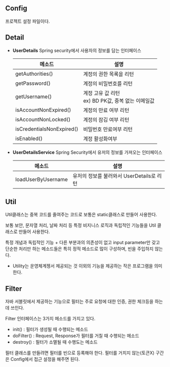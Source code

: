 ## Config

프로젝트 설정 파일이다.



## Detail

- **UserDetails**
  Spring security에서 사용자의 정보를 담는 인터페이스

  | 메소드                    | 설명                                                     |
  | ------------------------- | -------------------------------------------------------- |
  | getAuthorities()          | 계정의 권한 목록을 리턴                                  |
  | getPassword()             | 계정의 비밀번호를 리턴                                   |
  | getUsername()             | 계정 고유 값 리턴 <br /> ex) BD PK값, 중복 없는 이메일값 |
  | isAccountNonExpired()     | 계정의 만료 여부 리턴                                    |
  | isAccountNonLocked()      | 계정의 잠김 여부 리턴                                    |
  | isCredentialsNonExpired() | 비밀번호 만료여부 리턴                                   |
  | isEnabled()               | 계정 활성화여부                                          |

- **UserDetailsService** 
  Spring Security에서 유저의 정보를 가져오는 인터페이스

  | 메소드             | 설명                                      |
  | ------------------ | ----------------------------------------- |
  | loadUserByUsername | 유저의 정보를 불러와서 UserDetails로 리턴 |



## Util

Util클래스는 중복 코드를 줄여주는 코드로 보통은 static클래스로 만들어 사용한다.

보통 보안, 문자열 처리, 날짜 처리 등 특정 비지니스 로직과 독립적인 기능들을 Util 클래스로 만들어 사용한다. 

특정 개념과 독립적인 기능 + 다른 부분과의 의존성이 없고 input parameter만 갖고 단순한 처리만 하는 메소드들은 특히 정적 메소드로 많이 구성하며, 빈을 주입하지 않는다.

- Utility는 운영체계젱서 제공되는 것 이외의 기능을 제공하는 작은 프로그램을 의미한다.



## Filter

자바 서블릿에서 제공하는 기능으로 필터는 주로 요청에 대한 인증, 권한 체크등을 하는 데 쓰인다.

Filter 인터페이스는 3가지 메소드를 가지고 있다.

- init() : 필터가 생성될 때 수행되는 메소드
- doFilter() :  Request, Response가 필터를 거칠 때 수행되는 메소드
- destroy() : 필터가 소멸될 때 수행도는 메소드

필터 클래스를 만들려면 필터를 빈으로 등록해야 한다.
필터를 거치지 않는(토큰X) 구간은 Config에서 접근 설정을 해주면 된다.